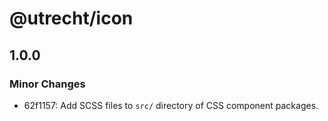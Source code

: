 # @utrecht/icon

## 1.0.0

### Minor Changes

- 62f1157: Add SCSS files to `src/` directory of CSS component packages.
